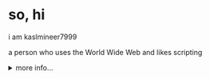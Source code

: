 # so, hi

i am kaslmineer7999

a person who uses the World Wide Web and likes scripting

<details>
  <summary>more info...</summary>
  <ul>
    <li>species: human</li>
    <li>is this human real: yes</li>
    <li>is this human sane: yes</li>
    <li>is this human male or female: male</li>
    <li>did this human ever die: no</li>
    <li>species he hates: Collabration Virtual Machines forkies (check out <a href="http://www.computernewb.com/wiki/Forkies">http://www.computernewb.com/wiki/Forkies</a>)</li>
  </ul>
  <p align="center" width="100%">
    <img src="https://github-readme-stats.vercel.app/api/?username=kaslmineer7999&theme=dracula&show_icons=true&count_private=true&hide_border=false"/>
  </p>

  social profiles:
  <table>
    <tbody>
      <tr><th>GitHub</th><td><a href="http://github.com/kaslmineer7999/">http://github.com/kaslmineer7999/</a></td></tr>
      <tr><th>YouTube</th><td><a href="http://www.youtube.com/@kaslmineer7999/videos/">http://www.youtube.com/@kaslmineer7999/videos/</a></td></tr>
    </tbody>
  </table>
</details>
